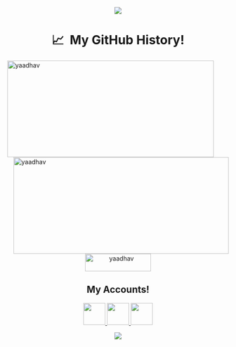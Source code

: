 <p align="center">
  <img src="https://capsule-render.vercel.app/api?type=waving&color=gradient&text=Hello!&height=100&section=header"/>
</p>

<h1 align="center"> 📈 &nbsp;My GitHub History!</h1>

<p><img align="left" src="https://github-readme-stats.vercel.app/api?username=yaadhav&show_icons=true&theme=merko" alt="yaadhav" height="220" width="470" /></p>

<p><img align="right" src="https://github-readme-streak-stats.herokuapp.com/?user=yaadhav&theme=merko" alt="yaadhav" height="220" width="490" /></p>

<p align="center"> <img src="https://komarev.com/ghpvc/?username=yaadhav&label=Profile%20views&color=0e75b6&style=flat" alt="yaadhav"  height="40" width="150" /> </p>

<h2 align="center">
  My Accounts!
</h2>
<p align="center">
<a href="https://codeforces.com/profile/yaadhav.07">
  <img height="50" src="https://user-images.githubusercontent.com/121678020/221403512-88eb5542-c14e-4e40-bceb-bf32ed743b7b.png"/>
</a>
<a href="https://www.codechef.com/users/yaadhav_07">
  <img height="50" src="https://user-images.githubusercontent.com/121678020/221405210-6b7c0dd1-71a0-422c-98fe-16e495fb006b.png"/>
</a>        
<a href="https://www.hackerrank.com/yaadhav?hr_r=1">
  <img height="50" src="https://user-images.githubusercontent.com/121678020/221404339-8940a7f1-bb4c-49b0-bed2-df0b069c8a2c.png"/>
</a>
</p>
  
<p align="center">
  <img src="https://capsule-render.vercel.app/api?type=waving&color=gradient&height=100&section=footer"/>
</p>
